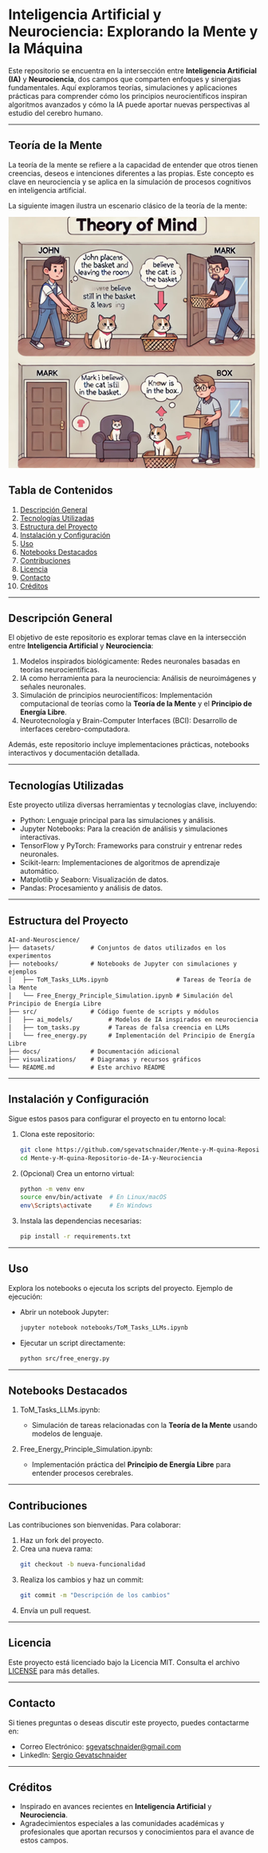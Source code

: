 # Inteligencia Artificial y Neurociencia: Explorando la Mente y la Máquina

Este repositorio se encuentra en la intersección entre **Inteligencia Artificial (IA)** y **Neurociencia**, dos campos que comparten enfoques y sinergias fundamentales. Aquí exploramos teorías, simulaciones y aplicaciones prácticas para comprender cómo los principios neurocientíficos inspiran algoritmos avanzados y cómo la IA puede aportar nuevas perspectivas al estudio del cerebro humano.

---
## Teoría de la Mente

La teoría de la mente se refiere a la capacidad de entender que otros tienen creencias, deseos e intenciones diferentes a las propias. Este concepto es clave en neurociencia y se aplica en la simulación de procesos cognitivos en inteligencia artificial.

La siguiente imagen ilustra un escenario clásico de la teoría de la mente:

![Teoría de la Mente](https://github.com/sgevatschnaider/Mente-y-M-quina-Repositorio-de-IA-y-Neurociencia/raw/main/TPM.png)

## Tabla de Contenidos

1. [Descripción General](#descripción-general)
2. [Tecnologías Utilizadas](#tecnologías-utilizadas)
3. [Estructura del Proyecto](#estructura-del-proyecto)
4. [Instalación y Configuración](#instalación-y-configuración)
5. [Uso](#uso)
6. [Notebooks Destacados](#notebooks-destacados)
7. [Contribuciones](#contribuciones)
8. [Licencia](#licencia)
9. [Contacto](#contacto)
10. [Créditos](#créditos)

---

## Descripción General

El objetivo de este repositorio es explorar temas clave en la intersección entre **Inteligencia Artificial** y **Neurociencia**:

1. Modelos inspirados biológicamente: Redes neuronales basadas en teorías neurocientíficas.
2. IA como herramienta para la neurociencia: Análisis de neuroimágenes y señales neuronales.
3. Simulación de principios neurocientíficos: Implementación computacional de teorías como la **Teoría de la Mente** y el **Principio de Energía Libre**.
4. Neurotecnología y Brain-Computer Interfaces (BCI): Desarrollo de interfaces cerebro-computadora.

Además, este repositorio incluye implementaciones prácticas, notebooks interactivos y documentación detallada.

---

## Tecnologías Utilizadas

Este proyecto utiliza diversas herramientas y tecnologías clave, incluyendo:

- Python: Lenguaje principal para las simulaciones y análisis.
- Jupyter Notebooks: Para la creación de análisis y simulaciones interactivas.
- TensorFlow y PyTorch: Frameworks para construir y entrenar redes neuronales.
- Scikit-learn: Implementaciones de algoritmos de aprendizaje automático.
- Matplotlib y Seaborn: Visualización de datos.
- Pandas: Procesamiento y análisis de datos.

---

## Estructura del Proyecto

```plaintext
AI-and-Neuroscience/
├── datasets/          # Conjuntos de datos utilizados en los experimentos
├── notebooks/         # Notebooks de Jupyter con simulaciones y ejemplos
│   ├── ToM_Tasks_LLMs.ipynb                   # Tareas de Teoría de la Mente
│   └── Free_Energy_Principle_Simulation.ipynb # Simulación del Principio de Energía Libre
├── src/               # Código fuente de scripts y módulos
│   ├── ai_models/          # Modelos de IA inspirados en neurociencia
│   ├── tom_tasks.py        # Tareas de falsa creencia en LLMs
│   └── free_energy.py      # Implementación del Principio de Energía Libre
├── docs/              # Documentación adicional
├── visualizations/    # Diagramas y recursos gráficos
└── README.md          # Este archivo README
```

---

## Instalación y Configuración

Sigue estos pasos para configurar el proyecto en tu entorno local:

1. Clona este repositorio:
   ```bash
   git clone https://github.com/sgevatschnaider/Mente-y-M-quina-Repositorio-de-IA-y-Neurociencia.git
   cd Mente-y-M-quina-Repositorio-de-IA-y-Neurociencia
   ```

2. (Opcional) Crea un entorno virtual:
   ```bash
   python -m venv env
   source env/bin/activate  # En Linux/macOS
   env\Scripts\activate     # En Windows
   ```

3. Instala las dependencias necesarias:
   ```bash
   pip install -r requirements.txt
   ```

---

## Uso

Explora los notebooks o ejecuta los scripts del proyecto. Ejemplo de ejecución:

- Abrir un notebook Jupyter:
  ```bash
  jupyter notebook notebooks/ToM_Tasks_LLMs.ipynb
  ```

- Ejecutar un script directamente:
  ```bash
  python src/free_energy.py
  ```

---

## Notebooks Destacados

1. ToM_Tasks_LLMs.ipynb:
   - Simulación de tareas relacionadas con la **Teoría de la Mente** usando modelos de lenguaje.

2. Free_Energy_Principle_Simulation.ipynb:
   - Implementación práctica del **Principio de Energía Libre** para entender procesos cerebrales.

---

## Contribuciones

Las contribuciones son bienvenidas. Para colaborar:

1. Haz un fork del proyecto.
2. Crea una nueva rama:
   ```bash
   git checkout -b nueva-funcionalidad
   ```
3. Realiza los cambios y haz un commit:
   ```bash
   git commit -m "Descripción de los cambios"
   ```
4. Envía un pull request.

---

## Licencia

Este proyecto está licenciado bajo la Licencia MIT. Consulta el archivo [LICENSE](LICENSE) para más detalles.

---

## Contacto

Si tienes preguntas o deseas discutir este proyecto, puedes contactarme en:

- Correo Electrónico: sgevatschnaider@gmail.com
- LinkedIn: [Sergio Gevatschnaider](https://www.linkedin.com/in/sergiosear)

---

## Créditos

- Inspirado en avances recientes en **Inteligencia Artificial** y **Neurociencia**.
- Agradecimientos especiales a las comunidades académicas y profesionales que aportan recursos y conocimientos para el avance de estos campos.


